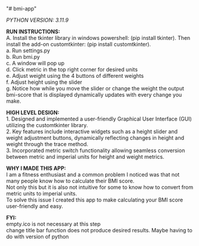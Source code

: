 "# bmi-app" 

*PYTHON VERSION: 3.11.9*

**RUN INSTRUCTIONS:**<br />
      A. Install the tkinter library in windows powershell: (pip install tkinter). Then install the add-on customtkinter: (pip install customtkinter).<br />
      a. Run settings.py<br />
      b. Run bmi.py<br />
      c. A window will pop up<br />
      d. Click metric in the top right corner for desired units<br />
      e. Adjust weight using the 4 buttons of different weights<br />
      f. Adjust height using the slider<br />
      g. Notice how while you move the slider or change the weight the output bmi-score that is displayed dynamically updates with every change you make.<br />

**HIGH LEVEL DESIGN:**<br />
      1. Designed and implemented a user-friendly Graphical User Interface (GUI) utilizing the customtkinter library.<br />
      2. Key features include interactive widgets such as a height slider and weight adjustment buttons, dynamically reflecting changes in height and weight through the trace method.<br />
      3. Incorporated metric switch functionality allowing seamless conversion between metric and imperial units for height and weight metrics.<br />

**WHY I MADE THIS APP:**<br />
      I am a fitness enthusiast and a common problem I noticed was that not many people know how to calculate their BMI score.<br />
      Not only this but it is also not intuitive for some to know how to convert from metric units to imperial units.<br />
      To solve this issue I created this app to make calculating your BMI score user-friendly and easy.<br />

**FYI:**<br />
      empty.ico is not necessary at this step<br />
      change title bar function does not produce desired results. Maybe having to do with version of python<br />



